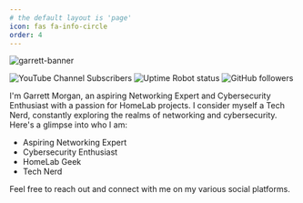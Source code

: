 ```yaml
---
# the default layout is 'page'
icon: fas fa-info-circle
order: 4
---
```


![garrett-banner](/assets/img/banner.png)

![YouTube Channel Subscribers](https://img.shields.io/youtube/channel/subscribers/UCqVXgSg-7MO_a8LBcCQPPXw?style=for-the-badge) ![Uptime Robot status](https://img.shields.io/uptimerobot/status/m795876240-550b567ea2d1812d28283a9b?style=for-the-badge&label=MorganServer) ![GitHub followers](https://img.shields.io/github/followers/gmorgan9?style=for-the-badge)


<!-- > Add Markdown syntax content to file `_tabs/about.md`{: .filepath } and it will show up on this page.
{: .prompt-tip } -->


I'm Garrett Morgan, an aspiring Networking Expert and Cybersecurity Enthusiast with a passion for HomeLab projects. I consider myself a Tech Nerd, constantly exploring the realms of networking and cybersecurity. Here's a glimpse into who I am:

- Aspiring Networking Expert
- Cybersecurity Enthusiast
- HomeLab Geek
- Tech Nerd

Feel free to reach out and connect with me on my various social platforms.

